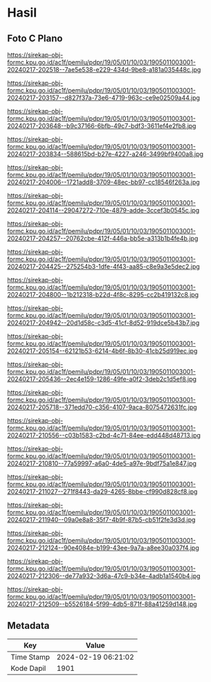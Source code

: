 # Hasil

## Foto C Plano

https://sirekap-obj-formc.kpu.go.id/ac1f/pemilu/pdpr/19/05/01/10/03/1905011003001-20240217-202518--7ae5e538-e229-434d-9be8-a181a035448c.jpg

https://sirekap-obj-formc.kpu.go.id/ac1f/pemilu/pdpr/19/05/01/10/03/1905011003001-20240217-203157--d827f37a-73e6-4719-963c-ce9e02509a44.jpg

https://sirekap-obj-formc.kpu.go.id/ac1f/pemilu/pdpr/19/05/01/10/03/1905011003001-20240217-203648--b9c37166-6bfb-49c7-bdf3-3611ef4e2fb8.jpg

https://sirekap-obj-formc.kpu.go.id/ac1f/pemilu/pdpr/19/05/01/10/03/1905011003001-20240217-203834--588615bd-b27e-4227-a246-3499bf9400a8.jpg

https://sirekap-obj-formc.kpu.go.id/ac1f/pemilu/pdpr/19/05/01/10/03/1905011003001-20240217-204006--1721add8-3709-48ec-bb97-cc18546f263a.jpg

https://sirekap-obj-formc.kpu.go.id/ac1f/pemilu/pdpr/19/05/01/10/03/1905011003001-20240217-204114--29047272-710e-4879-adde-3ccef3b0545c.jpg

https://sirekap-obj-formc.kpu.go.id/ac1f/pemilu/pdpr/19/05/01/10/03/1905011003001-20240217-204257--20762cbe-412f-446a-bb5e-a313b1b4fe4b.jpg

https://sirekap-obj-formc.kpu.go.id/ac1f/pemilu/pdpr/19/05/01/10/03/1905011003001-20240217-204425--275254b3-1dfe-4f43-aa85-c8e9a3e5dec2.jpg

https://sirekap-obj-formc.kpu.go.id/ac1f/pemilu/pdpr/19/05/01/10/03/1905011003001-20240217-204800--1b212318-b22d-4f8c-8295-cc2b419132c8.jpg

https://sirekap-obj-formc.kpu.go.id/ac1f/pemilu/pdpr/19/05/01/10/03/1905011003001-20240217-204942--20d1d58c-c3d5-41cf-8d52-919dce5b43b7.jpg

https://sirekap-obj-formc.kpu.go.id/ac1f/pemilu/pdpr/19/05/01/10/03/1905011003001-20240217-205154--62121b53-6214-4b6f-8b30-41cb25d919ec.jpg

https://sirekap-obj-formc.kpu.go.id/ac1f/pemilu/pdpr/19/05/01/10/03/1905011003001-20240217-205436--2ec4e159-1286-49fe-a0f2-3deb2c1d5ef8.jpg

https://sirekap-obj-formc.kpu.go.id/ac1f/pemilu/pdpr/19/05/01/10/03/1905011003001-20240217-205718--371edd70-c356-4107-9aca-8075472631fc.jpg

https://sirekap-obj-formc.kpu.go.id/ac1f/pemilu/pdpr/19/05/01/10/03/1905011003001-20240217-210556--c03b1583-c2bd-4c71-84ee-edd448d48713.jpg

https://sirekap-obj-formc.kpu.go.id/ac1f/pemilu/pdpr/19/05/01/10/03/1905011003001-20240217-210810--77a59997-a6a0-4de5-a97e-9bdf75a1e847.jpg

https://sirekap-obj-formc.kpu.go.id/ac1f/pemilu/pdpr/19/05/01/10/03/1905011003001-20240217-211027--271f8443-da29-4265-8bbe-cf990d828cf8.jpg

https://sirekap-obj-formc.kpu.go.id/ac1f/pemilu/pdpr/19/05/01/10/03/1905011003001-20240217-211940--09a0e8a8-35f7-4b9f-87b5-cb51f2fe3d3d.jpg

https://sirekap-obj-formc.kpu.go.id/ac1f/pemilu/pdpr/19/05/01/10/03/1905011003001-20240217-212124--90e4084e-b199-43ee-9a7a-a8ee30a037f4.jpg

https://sirekap-obj-formc.kpu.go.id/ac1f/pemilu/pdpr/19/05/01/10/03/1905011003001-20240217-212306--de77a932-3d6a-47c9-b34e-4adb1a1540b4.jpg

https://sirekap-obj-formc.kpu.go.id/ac1f/pemilu/pdpr/19/05/01/10/03/1905011003001-20240217-212509--b5526184-5f99-4db5-871f-88a41259d148.jpg


## Metadata

| Key        | Value               |
| ---------- | ------------------- |
| Time Stamp | 2024-02-19 06:21:02 |
| Kode Dapil | 1901                |




